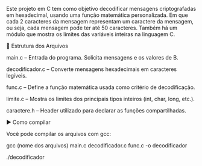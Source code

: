 Este projeto em C tem como objetivo decodificar mensagens criptografadas em hexadecimal, usando uma função matemática personalizada. Em que cada 2 caracteres da mensagem representam um caractere da mensagem, ou seja, cada mensagem pode ter até 50 caracteres. Também há um módulo que mostra os limites das variáveis inteiras na linguagem C.

📁 Estrutura dos Arquivos

main.c – Entrada do programa. Solicita mensagens e os valores de B.

decodificador.c – Converte mensagens hexadecimais em caracteres legíveis.

func.c – Define a função matemática usada como critério de decodificação.

limite.c – Mostra os limites dos principais tipos inteiros (int, char, long, etc.).

caractere.h – Header utilizado para declarar as funções compartilhadas.

▶️ Como compilar


Você pode compilar os arquivos com gcc:

gcc (nome dos arquivos) main.c decodificador.c func.c -o decodificador

./decodificador
